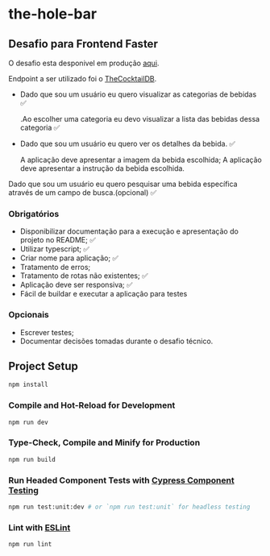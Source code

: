 # the-hole-bar
## Desafio para Frontend Faster

O desafio esta desponivel em produção [aqui](https://64eba09213ef6f15ecf4b8cc--courageous-souffle-410f1f.netlify.app/).

Endpoint a ser utilizado foi o [TheCocktailDB](https://www.thecocktaildb.com/api.php).

- Dado que sou um usuário eu quero visualizar as categorias de bebidas :white_check_mark:

    .Ao escolher uma categoria eu devo visualizar a lista das bebidas dessa categoria  :white_check_mark:


- Dado que sou um usuário eu quero ver os detalhes da bebida.  :white_check_mark:

    A aplicação deve apresentar a imagem da bebida escolhida; 
    A aplicação deve apresentar a instrução da bebida escolhida.

Dado que sou um usuário eu quero pesquisar uma bebida específica através de um campo de busca.(opcional)   :white_check_mark:

### Obrigatórios

- Disponibilizar documentação para a execução e apresentação do projeto no README; :white_check_mark:
- Utilizar typescript;  :white_check_mark:
- Criar nome para aplicação;  :white_check_mark:
- Tratamento de erros;
- Tratamento de rotas não existentes;  :white_check_mark:
- Aplicação deve ser responsiva;  :white_check_mark:
- Fácil de buildar e executar a aplicação para testes  

### Opcionais

- Escrever testes;
- Documentar decisões tomadas durante o desafio técnico.

## Project Setup

```sh
npm install
```

### Compile and Hot-Reload for Development

```sh
npm run dev
```

### Type-Check, Compile and Minify for Production

```sh
npm run build
```

### Run Headed Component Tests with [Cypress Component Testing](https://on.cypress.io/component)

```sh
npm run test:unit:dev # or `npm run test:unit` for headless testing
```
### Lint with [ESLint](https://eslint.org/)

```sh
npm run lint
```
